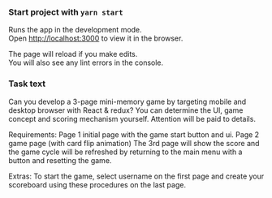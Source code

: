 ### Start project with `yarn start`

Runs the app in the development mode.\
Open [http://localhost:3000](http://localhost:3000) to view it in the browser.

The page will reload if you make edits.\
You will also see any lint errors in the console.

### Task text

Can you develop a 3-page mini-memory game by targeting mobile and desktop browser with React & redux?
You can determine the UI, game concept and scoring mechanism yourself.
Attention will be paid to details.

Requirements:
Page 1 initial page with the game start button and ui.
Page 2 game page (with card flip animation)
The 3rd page will show the score and the game cycle will be refreshed by returning to the main menu with a button and resetting the game.

Extras:
To start the game, select username on the first page and create your scoreboard using these procedures on the last page.
